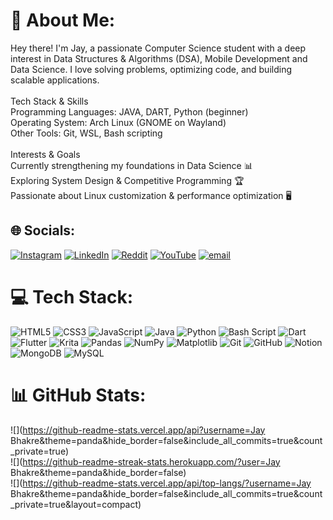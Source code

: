 # 💫 About Me:
Hey there! I'm Jay, a passionate Computer Science student with a deep interest in Data Structures & Algorithms (DSA), Mobile Development and Data Science. I love solving problems, optimizing code, and building scalable applications.<br><br>Tech Stack & Skills<br>Programming Languages: JAVA, DART, Python (beginner)<br>Operating System: Arch Linux (GNOME on Wayland)<br>Other Tools: Git, WSL, Bash scripting<br><br>Interests & Goals<br>Currently strengthening my foundations in Data Science 📊<br>Exploring System Design & Competitive Programming 🏆<br>Passionate about Linux customization & performance optimization 🖥️


## 🌐 Socials:
[![Instagram](https://img.shields.io/badge/Instagram-%23E4405F.svg?logo=Instagram&logoColor=white)](https://instagram.com/jaybhakre_ig) [![LinkedIn](https://img.shields.io/badge/LinkedIn-%230077B5.svg?logo=linkedin&logoColor=white)](https://linkedin.com/in/jay-bhakre) [![Reddit](https://img.shields.io/badge/Reddit-%23FF4500.svg?logo=Reddit&logoColor=white)](https://reddit.com/user/u/witcher_gamer ) [![YouTube](https://img.shields.io/badge/YouTube-%23FF0000.svg?logo=YouTube&logoColor=white)](https://youtube.com/@https://www.youtube.com/@jaybhakrevlogs) [![email](https://img.shields.io/badge/Email-D14836?logo=gmail&logoColor=white)](mailto:jaybhakre@gmail.com) 

# 💻 Tech Stack:
![HTML5](https://img.shields.io/badge/html5-%23E34F26.svg?style=for-the-badge&logo=html5&logoColor=white) ![CSS3](https://img.shields.io/badge/css3-%231572B6.svg?style=for-the-badge&logo=css3&logoColor=white) ![JavaScript](https://img.shields.io/badge/javascript-%23323330.svg?style=for-the-badge&logo=javascript&logoColor=%23F7DF1E) ![Java](https://img.shields.io/badge/java-%23ED8B00.svg?style=for-the-badge&logo=openjdk&logoColor=white) ![Python](https://img.shields.io/badge/python-3670A0?style=for-the-badge&logo=python&logoColor=ffdd54) ![Bash Script](https://img.shields.io/badge/bash_script-%23121011.svg?style=for-the-badge&logo=gnu-bash&logoColor=white) ![Dart](https://img.shields.io/badge/dart-%230175C2.svg?style=for-the-badge&logo=dart&logoColor=white) ![Flutter](https://img.shields.io/badge/Flutter-%2302569B.svg?style=for-the-badge&logo=Flutter&logoColor=white) ![Krita](https://img.shields.io/badge/Krita-203759?style=for-the-badge&logo=krita&logoColor=EEF37B) ![Pandas](https://img.shields.io/badge/pandas-%23150458.svg?style=for-the-badge&logo=pandas&logoColor=white) ![NumPy](https://img.shields.io/badge/numpy-%23013243.svg?style=for-the-badge&logo=numpy&logoColor=white) ![Matplotlib](https://img.shields.io/badge/Matplotlib-%23ffffff.svg?style=for-the-badge&logo=Matplotlib&logoColor=black) ![Git](https://img.shields.io/badge/git-%23F05033.svg?style=for-the-badge&logo=git&logoColor=white) ![GitHub](https://img.shields.io/badge/github-%23121011.svg?style=for-the-badge&logo=github&logoColor=white) ![Notion](https://img.shields.io/badge/Notion-%23000000.svg?style=for-the-badge&logo=notion&logoColor=white) ![MongoDB](https://img.shields.io/badge/MongoDB-%234ea94b.svg?style=for-the-badge&logo=mongodb&logoColor=white) ![MySQL](https://img.shields.io/badge/mysql-4479A1.svg?style=for-the-badge&logo=mysql&logoColor=white)
# 📊 GitHub Stats:
![](https://github-readme-stats.vercel.app/api?username=Jay Bhakre&theme=panda&hide_border=false&include_all_commits=true&count_private=true)<br/>
![](https://github-readme-streak-stats.herokuapp.com/?user=Jay Bhakre&theme=panda&hide_border=false)<br/>
![](https://github-readme-stats.vercel.app/api/top-langs/?username=Jay Bhakre&theme=panda&hide_border=false&include_all_commits=true&count_private=true&layout=compact)

